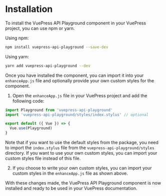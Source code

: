 # Installation

To install the VuePress API Playground component in your VuePress project, you can use npm or yarn.

Using npm:

``` bash
npm install vuepress-api-playground --save-dev
```

Using yarn:

``` bash
yarn add vuepress-api-playground --dev
```

Once you have installed the component, you can import it into your ``enhanceApp.js`` file and optionally provide your own custom styles for the component.

1. Open the ``enhanceApp.js`` file in your VuePress project and add the following code:

  ``` js
  import Playground from 'vuepress-api-playground'
  import 'vuepress-api-playground/styles/index.stylus' // optional

  export default ({ Vue }) => {
    Vue.use(Playground)
  }
  ```

  Note that if you want to use the default styles from the package, you need to import the ``index.stylus`` file from the ``vuepress-api-playground/styles`` directory. If you want to use your own custom styles, you can import your custom styles file instead of this file.

2. If you choose to write your own custom styles, you can import your custom styles in the ``enhanceApp.js`` file as shown above.

With these changes made, the VuePress API Playground component is now installed and ready to be used in your VuePress documentation.